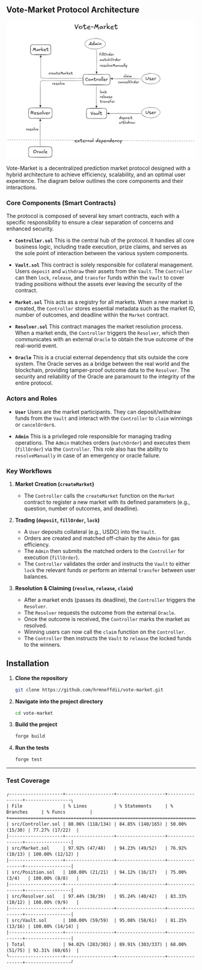 ## Vote-Market Protocol Architecture

![Architecture](./architecture.png)

Vote-Market is a decentralized prediction market protocol designed with a hybrid architecture to achieve efficiency, scalability, and an optimal user experience. The diagram below outlines the core components and their interactions.

### Core Components (Smart Contracts)

The protocol is composed of several key smart contracts, each with a specific responsibility to ensure a clear separation of concerns and enhanced security.

*   **`Controller.sol`**
    This is the central hub of the protocol. It handles all core business logic, including trade execution, prize claims, and serves as the sole point of interaction between the various system components.

*   **`Vault.sol`**
    This contract is solely responsible for collateral management. Users `deposit` and `withdraw` their assets from the `Vault`. The `Controller` can then `lock`, `release`, and `transfer` funds within the `Vault` to cover trading positions without the assets ever leaving the security of the contract.

*   **`Market.sol`**
    This acts as a registry for all markets. When a new market is created, the `Controller` stores essential metadata such as the market ID, number of outcomes, and deadline within the `Market` contract.

*   **`Resolver.sol`**
    This contract manages the market resolution process. When a market ends, the `Controller` triggers the `Resolver`, which then communicates with an external `Oracle` to obtain the true outcome of the real-world event.

*   **`Oracle`**
    This is a crucial external dependency that sits outside the core system. The Oracle serves as a bridge between the real world and the blockchain, providing tamper-proof outcome data to the `Resolver`. The security and reliability of the Oracle are paramount to the integrity of the entire protocol. 

### Actors and Roles

*   **`User`**
    Users are the market participants. They can deposit/withdraw funds from the `Vault` and interact with the `Controller` to `claim` winnings or `cancelOrder`s.

*   **`Admin`**
    This is a privileged role responsible for managing trading operations. The `Admin` matches orders (`matchOrder`) and executes them (`fillOrder`) via the `Controller`. This role also has the ability to `resolveManually` in case of an emergency or oracle failure.

### Key Workflows

1.  **Market Creation (`createMarket`)**
    *   The `Controller` calls the `createMarket` function on the `Market` contract to register a new market with its defined parameters (e.g., question, number of outcomes, and deadline).

2.  **Trading (`deposit`, `fillOrder`, `lock`)**
    *   A `User` deposits collateral (e.g., USDC) into the `Vault`.
    *   Orders are created and matched off-chain by the `Admin` for gas efficiency.
    *   The `Admin` then submits the matched orders to the `Controller` for execution (`fillOrder`).
    *   The `Controller` validates the order and instructs the `Vault` to either `lock` the relevant funds or perform an internal `transfer` between user balances.

3.  **Resolution & Claiming (`resolve`, `release`, `claim`)**
    *   After a market ends (passes its deadline), the `Controller` triggers the `Resolver`.
    *   The `Resolver` requests the outcome from the external `Oracle`.
    *   Once the outcome is received, the `Controller` marks the market as resolved.
    *   Winning users can now call the `claim` function on the `Controller`.
    *   The `Controller` then instructs the `Vault` to `release` the locked funds to the winners.

## Installation

1. **Clone the repository**

   ```bash 
   git clone https://github.com/hrmneffdii/vote-market.git
   ```

2. **Navigate into the project directory**

   ```bash
   cd vote-market
   ```

3. **Build the project**

   ```bash
   forge build
   ```

4. **Run the tests**

   ```bash
   forge test
   ```

---

### Test Coverage

```
╭--------------------+------------------+------------------+----------------+-----------------╮
| File               | % Lines          | % Statements     | % Branches     | % Funcs         |
+=============================================================================================+
| src/Controller.sol | 88.06% (118/134) | 84.85% (140/165) | 50.00% (15/30) | 77.27% (17/22)  |
|--------------------+------------------+------------------+----------------+-----------------|
| src/Market.sol     | 97.92% (47/48)   | 94.23% (49/52)   | 76.92% (10/13) | 100.00% (12/12) |
|--------------------+------------------+------------------+----------------+-----------------|
| src/Position.sol   | 100.00% (21/21)  | 94.12% (16/17)   | 75.00% (3/4)   | 100.00% (8/8)   |
|--------------------+------------------+------------------+----------------+-----------------|
| src/Resolver.sol   | 97.44% (38/39)   | 95.24% (40/42)   | 83.33% (10/12) | 100.00% (9/9)   |
|--------------------+------------------+------------------+----------------+-----------------|
| src/Vault.sol      | 100.00% (59/59)  | 95.08% (58/61)   | 81.25% (13/16) | 100.00% (14/14) |
|--------------------+------------------+------------------+----------------+-----------------|
| Total              | 94.02% (283/301) | 89.91% (303/337) | 68.00% (51/75) | 92.31% (60/65)  |
╰--------------------+------------------+------------------+----------------+-----------------╯
```

